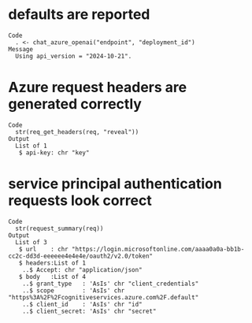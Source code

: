 # defaults are reported

    Code
      . <- chat_azure_openai("endpoint", "deployment_id")
    Message
      Using api_version = "2024-10-21".

# Azure request headers are generated correctly

    Code
      str(req_get_headers(req, "reveal"))
    Output
      List of 1
       $ api-key: chr "key"

# service principal authentication requests look correct

    Code
      str(request_summary(req))
    Output
      List of 3
       $ url    : chr "https://login.microsoftonline.com/aaaa0a0a-bb1b-cc2c-dd3d-eeeeee4e4e4e/oauth2/v2.0/token"
       $ headers:List of 1
        ..$ Accept: chr "application/json"
       $ body   :List of 4
        ..$ grant_type   : 'AsIs' chr "client_credentials"
        ..$ scope        : 'AsIs' chr "https%3A%2F%2Fcognitiveservices.azure.com%2F.default"
        ..$ client_id    : 'AsIs' chr "id"
        ..$ client_secret: 'AsIs' chr "secret"

